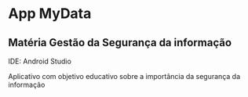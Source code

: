 # App MyData

## Matéria Gestão da Segurança da informação

IDE: Android Studio

Aplicativo com objetivo educativo sobre a importância da segurança da informação
